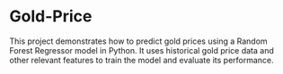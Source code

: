 # Gold-Price
This project demonstrates how to predict gold prices using a Random Forest Regressor model in Python. It uses historical gold price data and other relevant features to train the model and evaluate its performance.

